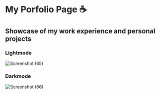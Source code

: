 # My Porfolio Page ☕
## Showcase of my work experience and personal projects

### Lightmode
![Screenshot (65)](https://user-images.githubusercontent.com/78017471/186887300-acecbbbc-05e2-4450-bcae-2f25d81b9d81.png)

### Darkmode
![Screenshot (66)](https://user-images.githubusercontent.com/78017471/186887322-70ebf010-ecc7-4171-afd8-023f82510189.png)
